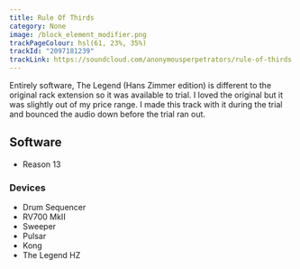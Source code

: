 ```yaml
---
title: Rule Of Thirds
category: None
image: /block_element_modifier.png
trackPageColour: hsl(61, 23%, 35%)
trackId: "2097181239"
trackLink: https://soundcloud.com/anonymousperpetrators/rule-of-thirds
---
```


Entirely software, The Legend (Hans Zimmer edition) is different to the original rack extension so it was available to trial. I loved the original but it was slightly out of my price range. I made this track with it during the trial and bounced the audio down before the trial ran out.

## Software
- Reason 13 
### Devices
- Drum Sequencer
- RV700 MkII
- Sweeper
- Pulsar
- Kong 
- The Legend HZ

